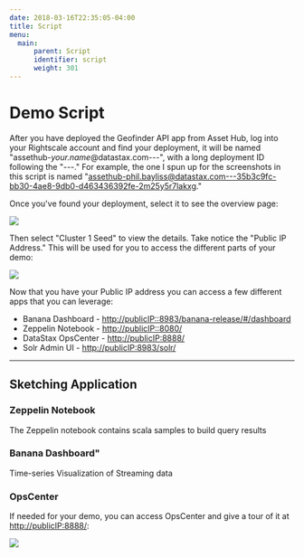 ```yaml
---
date: 2018-03-16T22:35:05-04:00
title: Script
menu:
  main:
      parent: Script
      identifier: script
      weight: 301
---
```


# Demo Script
After you have deployed the Geofinder API app from Asset Hub, log into your Rightscale account and find your deployment, it will be named "assethub-*your.name*@datastax.com---", with a long deployment ID following the "---." For example, the one I spun up for the screenshots in this script is named "assethub-phil.bayliss@datastax.com---35b3c9fc-bb30-4ae8-9db0-d463436392fe-2m25y5r7lakxg."

Once you've found your deployment, select it to see the overview page:

![](./img/rightscale_cluster_overview.png)

Then select "Cluster 1 Seed" to view the details. Take notice the "Public IP Address." This will be used for you to access the different parts of your demo:

![](./img/rightscale_seed1_details.png)

Now that you have your Public IP address you can access a few different apps that you can leverage:
* Banana Dashboard - <http://publicIP::8983/banana-release/#/dashboard>
* Zeppelin Notebook - <http://publicIP::8080/>
* DataStax OpsCenter - <http://publicIP:8888/>
* Solr Admin UI - <http://publicIP:8983/solr/>

---

## Sketching Application
### Zeppelin Notebook
The Zeppelin notebook contains scala samples to build query results  

### Banana Dashboard"
Time-series Visualization of Streaming data

### OpsCenter

If needed for your demo, you can access OpsCenter and give a tour of it at <http://publicIP:8888/>:

![](./img/opscenter.png)
